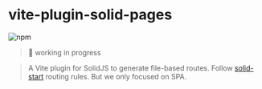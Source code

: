 # vite-plugin-solid-pages

![npm](https://img.shields.io/npm/v/vite-plugin-solid-pages)

> 🚧 working in progress

> A Vite plugin for SolidJS to generate file-based routes. Follow [solid-start](https://docs.solidjs.com/solid-start/building-your-application/routing) routing rules. But we only focused on SPA.

